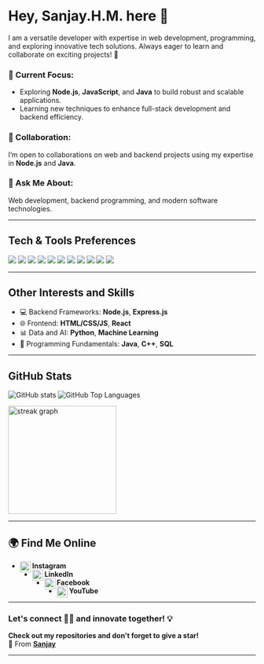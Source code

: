 # **Hey, Sanjay.H.M. here 👋**  

I am a versatile developer with expertise in web development, programming, and exploring innovative tech solutions. Always eager to learn and collaborate on exciting projects! 🚀  

### **🔭 Current Focus:**  
- Exploring **Node.js**, **JavaScript**, and **Java** to build robust and scalable applications.  
- Learning new techniques to enhance full-stack development and backend efficiency.  

### **👯 Collaboration:**  
I’m open to collaborations on web and backend projects using my expertise in **Node.js** and **Java**.  

### **💬 Ask Me About:**  
Web development, backend programming, and modern software technologies.

---

## **Tech & Tools Preferences**  

<img src="https://img.shields.io/badge/-HTML5-E34F26?style=flat&logo=html5&logoColor=white">  <img src="https://img.shields.io/badge/-CSS3-1572B6?style=flat&logo=css3&logoColor=white">  <img src="https://img.shields.io/badge/-JavaScript-eed718?style=flat&logo=javascript&logoColor=ffffff">  <img src="https://img.shields.io/badge/-Node.js-3C873A?style=flat&logo=Node.js&logoColor=white">  <img src="https://img.shields.io/badge/-MongoDB-4DB33D?style=flat&logo=mongodb&logoColor=FFFFFF">  <img src="https://img.shields.io/badge/-Python-black?style=flat&logo=python&logoColor=white">  <img src="http://img.shields.io/badge/-C%20&%20C++-659ad2?style=flat&logo=c%2B%2B&logoColor=ffffff">  <img src="http://img.shields.io/badge/-Java-F89820?style=flat&logo=java&logoColor=white">  <img src="http://img.shields.io/badge/-Git-F1502F?style=flat&logo=git&logoColor=FFFFFF">  <img src="http://img.shields.io/badge/-Github-000000?style=flat&logo=github&logoColor=FFFFFF">  <img src="http://img.shields.io/badge/-VS%20Code-007ACC?style=flat&logo=visual%20studio%20code&logoColor=white">  

---

## **Other Interests and Skills**  
- 💻 Backend Frameworks: **Node.js**, **Express.js**  
- 🌐 Frontend: **HTML/CSS/JS**, **React**  
- 📊 Data and AI: **Python**, **Machine Learning**  
- 💾 Programming Fundamentals: **Java**, **C++**, **SQL**  

---

## **GitHub Stats**  

![GitHub stats](https://github-readme-stats.vercel.app/api?username=Sanjay-H-M&hide_title=false&hide_rank=false&show_icons=true&include_all_commits=true&count_private=true&disable_animations=light&theme=white&locale=en&hide_border=true)  ![GitHub Top Languages](https://github-readme-stats.vercel.app/api/top-langs?username=Sanjay-H-M&locale=en&hide_title=false&layout=compact&card_width=320&langs_count=5&theme=light&hide_border=true)  

<div align="left">
  <img src="https://streak-stats.demolab.com?user=maurodesouza&locale=en&mode=daily&theme=light&hide_border=false&border_radius=5&order=3" height="220" alt="streak graph" />
</div>

---

## **🌍 Find Me Online**  

- [<img align="left" alt="Sanjay | Instagram" width="22px" src="https://cdn.jsdelivr.net/npm/simple-icons@v3/icons/instagram.svg" />](https://www.instagram.com/_sanjay_2705_/profilecard/?igsh=MTNxNW5sYTN0aHljOA==) **Instagram**  
- [<img align="left" alt="Sanjay | LinkedIn" width="22px" src="https://cdn.jsdelivr.net/npm/simple-icons@v3/icons/linkedin.svg" />](https://www.linkedin.com/in/h-m-sanjay-6928a92a6?utm_source=share&utm_campaign=share_via&utm_content=profile&utm_medium=android_app) **LinkedIn**  
- [<img align="left" alt="Sanjay | Facebook" width="22px" src="https://cdn.jsdelivr.net/npm/simple-icons@v3/icons/facebook.svg" />](https://www.facebook.com/share/1BHyWPmizk/) **Facebook**  
- [<img align="left" alt="Sanjay | YouTube" width="22px" src="https://cdn.jsdelivr.net/npm/simple-icons@v3/icons/youtube.svg" />](https://youtube.com/@sanjay-sj1kv?si=xal3MJXBMYXzqBYN) **YouTube**  

---

### Let's connect 👨‍💻 and innovate together! 💡  

**Check out my repositories and don't forget to give a star!**  
🌟 From [**Sanjay**](https://github.com/Sanjay-H-M)  

--- 
